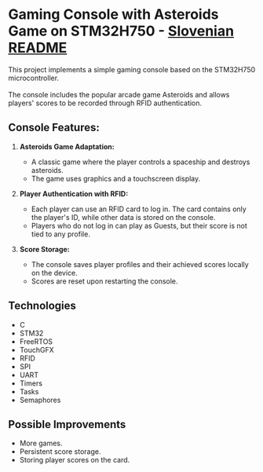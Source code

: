 # Gaming Console with Asteroids Game on STM32H750   - [Slovenian README](README_SLO.md)
This project implements a simple gaming console based on the STM32H750 microcontroller. <br>  
The console includes the popular arcade game Asteroids and allows players' scores to be recorded through RFID authentication.

## Console Features:  
1. **Asteroids Game Adaptation:**  
   - A classic game where the player controls a spaceship and destroys asteroids.  
   - The game uses graphics and a touchscreen display.  

2. **Player Authentication with RFID:**  
   - Each player can use an RFID card to log in. The card contains only the player's ID, while other data is stored on the console.  
   - Players who do not log in can play as Guests, but their score is not tied to any profile.

3. **Score Storage:**  
   - The console saves player profiles and their achieved scores locally on the device.  
   - Scores are reset upon restarting the console.

## Technologies  
- C  
- STM32  
- FreeRTOS  
- TouchGFX  
- RFID  
- SPI  
- UART  
- Timers  
- Tasks  
- Semaphores

## Possible Improvements  
- More games.  
- Persistent score storage.  
- Storing player scores on the card.
